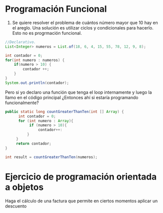 # Programación Funcional

1. Se quiere resolver el problema de cuántos número mayor que 10 hay en el areglo. Una solución es utilizar ciclos y condicionales para hacerlo. Esto no es progrmación funcional.

```java
//Declarativo.
List<Integer> numeros = List.of(18, 6, 4, 15, 55, 78, 12, 9, 8);

int contador = 0;
for(int numero : numeros) {
    if(numero > 10) {
        contador ++;
    }
}
System.out.println(contador);
```

Pero si yo declaro una función que tenga el loop internamente y luego la llamo en el código principal ¿Entonces ahí si estaría programando funcionalmente? 

```java
public static long countGreaterThanTen(int [] Array) {
      int contador = 0;
      for (int numero : Array){
           if (numero > 10){
               contador++:
          }
     }
     return contador;
}

int result = countGreaterThanTen(numeros);
```


# Ejercicio de programación orientada a objetos

Haga el cálculo de una factura que permite en ciertos momentos aplicar un descuento
